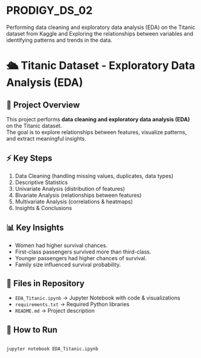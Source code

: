 # PRODIGY_DS_02
Performing data cleaning and exploratory data analysis (EDA) on the Titanic dataset from Kaggle and Exploring the relationships between variables and identifying patterns and trends in the data.

# 🛳️ Titanic Dataset - Exploratory Data Analysis (EDA)

## 📌 Project Overview
This project performs **data cleaning and exploratory data analysis (EDA)** on the Titanic dataset.  
The goal is to explore relationships between features, visualize patterns, and extract meaningful insights.

## ⚡ Key Steps
1. Data Cleaning (handling missing values, duplicates, data types)
2. Descriptive Statistics
3. Univariate Analysis (distribution of features)
4. Bivariate Analysis (relationships between features)
5. Multivariate Analysis (correlations & heatmaps)
6. Insights & Conclusions

## 📊 Key Insights
- Women had higher survival chances.
- First-class passengers survived more than third-class.
- Younger passengers had higher chances of survival.
- Family size influenced survival probability.

## 📂 Files in Repository
- `EDA_Titanic.ipynb` → Jupyter Notebook with code & visualizations  
- `requirements.txt` → Required Python libraries  
- `README.md` → Project description  

## 🚀 How to Run
```bash

jupyter notebook EDA_Titanic.ipynb


